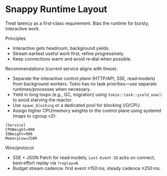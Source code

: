 # Snappy Runtime Layout

Treat latency as a first‑class requirement. Bias the runtime for bursty, interactive work.

Principles
- Interactive gets headroom; background yields.
- Stream earliest useful work first; refine progressively.
- Keep connections warm and avoid re‑dial when possible.

Recommendations (current service aligns with these):
- Separate the interactive control plane (HTTP/API, SSE, read‑models) from background workers. Tokio has no task priorities—use separate runtimes/processes when necessary.
- Yield in long loops (e.g., GC, migration) using `tokio::task::yield_now()` to avoid starving the reactor.
- Use `spawn_blocking` or a dedicated pool for blocking I/O/CPU.
- Assign higher CPU/memory weights to the control plane using systemd (maps to cgroup v2):

```
[Service]
CPUWeight=900
IOWeight=900
MemoryLow=256M
```

Wire/protocol
- SSE + JSON Patch for read‑models; `Last-Event-ID` acks on connect; best‑effort replay via `?replay=N`.
- Budget stream cadence: first event ≤150 ms; steady cadence ≤250 ms.

